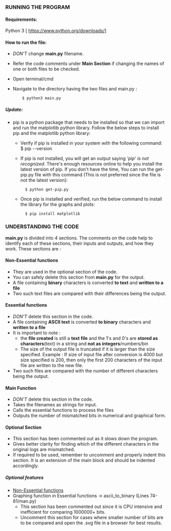 ### RUNNING THE PROGRAM

#### Requirements:
Python 3 [ https://www.python.org/downloads/]

#### How to run the file:
- <i>DON'T</i> change <b>main.py</b> filename.
- Refer the code comments under <b>Main Section</b> if changing the names of one or both files to be checked.
- Open terminal/cmd
- Navigate to the directory having the two files and main.py :

          $ python3 main.py
#####  Update:
- pip is a python package that needs to be installed so that we can import and run the matplotlib python library. Follow the below steps to install pip and the matplotlib python library:
  - Verify if pip is installed in your system with the following command:
          $ pip --version
  - If pip is not installed, you will get an output saying <i>'pip' is not recognized</i>. There's enough resources online to help you install the latest version of pip. If you don't have the time, You can run the get-pip.py file with this command (This is not preferred since the file is not the latest version):

          $ python get-pip.py
  - Once pip is installed and verified, run the below command to install the library for the graphs and plots:

          $ pip install matplotlib

### UNDERSTANDING THE CODE
<b>main.py</b> is divided into 4 sections. The comments on the code help to identify each of these sections, their inputs and outputs, and how they work.
These sections are :

#### Non-Essential functions
* They are used in the optional section of the code.
* You can safely delete this section from <b>main.py</b> for the output.
* A file containing <b>binary</b> characters is converted <b>to text</b> and <b>written to a file</b>
* Two such text files are compared with their differences being the output.

#### Essential functions
* <i>DON'T</i> delete this section in the code.
* A file containing <b>ASCII text</b> is converted <b>to binary</b> characters and <b>written to a file</b>
* It is important to note :
  - the <b>file created</b> is still a <b>text file</b> and the 1's and 0's are <b>stored as characters</b>(text) in a string and <b>not as integers</b>/numbers/bin
  - The size of the output file is truncated if it is larger than the size specified. Example : If size of input file after conversion is 4000 but size specified is 200, then only the first 200 characters of the input file are written to the new file.
* Two such files are compared with the number of different characters being the output.

#### Main Function
* <i>DON'T</i> delete this section in the code.
* Takes the filenames as strings for input.
* Calls the essential functions to process the files
* Outputs the number of mismatched bits in numerical and graphical form.

#### Optional Section
* This section has been commented out as it slows down the program.
* Gives better clarity for finding which of the different characters in the original logs are mismatched.
* If required to be used, remember to uncomment and properly indent this section. It is an extension of the main block and should be indented accordingly.

##### Optional features
* [Non-Essential functions](https://github.com/Mahendrarrao/LogFIleCompare#non-essential-functions)
* Graphing function in Essential functions -> ascii_to_binary (Lines 74-81/man.py)
  - This section has been commented out since it is CPU intensive and inefficient for comparing 1000000+ bits.
  - Uncomment this section for cases where smaller number of bits are to be compared and open the .svg file in a browser for best results.
